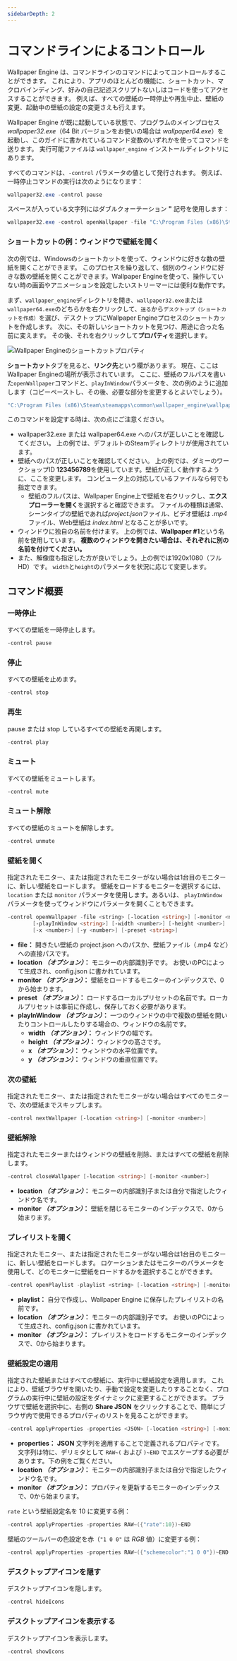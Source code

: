```yaml
---
sidebarDepth: 2
---
```


# コマンドラインによるコントロール

Wallpaper Engine は、コマンドラインのコマンドによってコントロールすることができます。 これにより、アプリのほとんどの機能に、ショートカット、マクロバインディング、好みの自己記述スクリプトないしはコードを使ってアクセスすることができます。 例えば、すべての壁紙の一時停止や再生中止、壁紙の変更、起動中の壁紙の設定の変更さえも行えます。

Wallpaper Engine が既に起動している状態で、プログラムのメインプロセス *wallpaper32.exe*（64 Bit バージョンをお使いの場合は *wallpaper64.exe*）を起動し、このガイドに書かれているコマンド変数のいずれかを使ってコマンドを送ります。 実行可能ファイルは `wallpaper_engine` インストールディレクトリにあります。

すべてのコマンドは、`-control` パラメータの値として発行されます。 例えば、一時停止コマンドの実行は次のようになります：

``` powershell
wallpaper32.exe -control pause
```

スペースが入っている文字列にはダブルクォーテーション **"** 記号を使用します：

``` powershell
wallpaper32.exe -control openWallpaper -file "C:\Program Files (x86)\Steam\steamapps\common\wallpaper_engine\projects\myprojects\myWallpaper\project.json"
```

### ショートカットの例：ウィンドウで壁紙を開く

次の例では、Windowsのショートカットを使って、ウィンドウに好きな数の壁紙を開くことができます。 このプロセスを繰り返して、個別のウィンドウに好きな数の壁紙を開くことができます。Wallpaper Engineを使って、操作していない時の画面やアニメーションを設定したいストリーマーには便利な動作です。

まず、`wallpaper_engine`ディレクトリを開き、`wallpaper32.exe`または`wallpaper64.exe`のどちらかを右クリックして、`送る`から`デスクトップ（ショートカットを作成）`を選び、デスクトップにWallpaper Engineプロセスのショートカットを作成します。 次に、その新しいショートカットを見つけ、用途に合った名前に変えます。 その後、それを右クリックして**プロパティ**を選択します。

![Wallpaper Engineのショートカットプロパティ](/img/faq/target.gif)

**ショートカット**タブを見ると、**リンク先**という欄があります。 現在、ここはWallpaper Engineの場所が表示されています。 ここに、壁紙のフルパスを書いた`openWallpaper`コマンドと、`playInWindow`パラメータを、次の例のように追加します（コピーペーストし、その後、必要な部分を変更するとよいでしょう）。

```bash
"C:\Program Files (x86)\Steam\steamapps\common\wallpaper_engine\wallpaper64.exe" -control openWallpaper -file "C:\Program Files (x86)\Steam\steamapps\workshop\content\431960\123456789\scene.pkg" -playInWindow "Wallpaper #1" -width 1920 -height 1080
```

このコマンドを設定する時は、次の点にご注意ください。

* wallpaper32.exe または wallpaper64.exe へのパスが正しいことを確認してください。 上の例では、デフォルトのSteamディレクトリが使用されています。
* 壁紙へのパスが正しいことを確認してください。 上の例では、ダミーのワークショップID **123456789**を使用しています。壁紙が正しく動作するように、ここを変更します。 コンピュータ上の対応しているファイルなら何でも指定できます。
  * 壁紙のフルパスは、Wallpaper Engine上で壁紙を右クリックし、**エクスプローラーを開く**を選択すると確認できます。 ファイルの種類は通常、シーンタイプの壁紙であれば*project.json*ファイル、ビデオ壁紙は *.mp4* ファイル、Web壁紙は *index.html* となることが多いです。
* ウィンドウに独自の名前を付けます。 上の例では、**Wallpaper #1**という名前を使用しています。 **複数のウィンドウを開きたい場合は、それぞれに別の名前を付けてください。**
* また、解像度も指定した方が良いでしょう。上の例では1920x1080（フルHD）です。 `width`と`height`のパラメータを状況に応じて変更します。

## コマンド概要

### 一時停止

すべての壁紙を一時停止します。

``` powershell
-control pause
```

### 停止

すべての壁紙を止めます。

``` powershell
-control stop
```

### 再生

pause または stop しているすべての壁紙を再開します。

``` powershell
-control play
```

### ミュート

すべての壁紙をミュートします。

``` powershell
-control mute
```

### ミュート解除

すべての壁紙のミュートを解除します。

``` powershell
-control unmute
```

### 壁紙を開く

指定されたモニター、または指定されたモニターがない場合は1台目のモニターに、新しい壁紙をロードします。 壁紙をロードするモニターを選択するには、`location` または `monitor` パラメータを使用します。あるいは、 `playInWindow` パラメータを使ってウィンドウにパラメータを開くこともできます。

``` powershell
-control openWallpaper -file <string> [-location <string>] [-monitor <number>]
        [-playInWindow <string>] [-width <number>] [-height <number>]
        [-x <number>] [-y <number>] [-preset <string>]
```

* **file：** 開きたい壁紙の project.json へのパスか、壁紙ファイル（.mp4 など）への直接パスです。
* **location *（オプション）*：** モニターの内部識別子です。 お使いのPCによって生成され、config.json に書かれています。
* **monitor *（オプション）*：** 壁紙をロードするモニターのインデックスで、0から始まります。
* **preset *（オプション）*：** ロードするローカルプリセットの名前です。ローカルプリセットは事前に作成し、保存しておく必要があります。
* **playInWindow *（オプション）*：** 一つのウィンドウの中で複数の壁紙を開いたりコントロールしたりする場合の、ウィンドウの名前です。
  * **width *（オプション）*：** ウィンドウの幅です。
  * **height *（オプション）*：** ウィンドウの高さです。
  * **x *（オプション）*：** ウィンドウの水平位置です。
  * **y *（オプション）*：** ウィンドウの垂直位置です。

### 次の壁紙

指定されたモニター、または指定されたモニターがない場合はすべてのモニターで、次の壁紙までスキップします。

``` powershell
-control nextWallpaper [-location <string>] [-monitor <number>]
```

### 壁紙解除

指定されたモニターまたはウィンドウの壁紙を削除、またはすべての壁紙を削除します。

``` powershell
-control closeWallpaper [-location <string>] [-monitor <number>]
```

* **location *（オプション）*：** モニターの内部識別子または自分で指定したウィンドウ名です。
* **monitor *（オプション）*：** 壁紙を閉じるモニターのインデックスで、0から始まります。

### プレイリストを開く

指定されたモニター、または指定されたモニターがない場合は1台目のモニターに、新しい壁紙をロードします。 ロケーションまたはモニターのパラメータを使用して、どのモニターに壁紙をロードするかを選択することができます。

``` powershell
-control openPlaylist -playlist <string> [-location <string>] [-monitor <number>]
```

* **playlist：** 自分で作成し、Wallpaper Engine に保存したプレイリストの名前です。
* **location *（オプション）*：** モニターの内部識別子です。 お使いのPCによって生成され、config.json に書かれています。
* **monitor *（オプション）*：** プレイリストをロードするモニターのインデックスで、0から始まります。

### 壁紙設定の適用

指定された壁紙またはすべての壁紙に、実行中に壁紙設定を適用します。 これにより、壁紙ブラウザを開いたり、手動で設定を変更したりすることなく、プログラムの実行中に壁紙の設定をダイナミックに変更することができます。 ブラウザで壁紙を選択中に、右側の **Share JSON** をクリックすることで、簡単にブラウザ内で使用できるプロパティのリストを見ることができます。

``` powershell
-control applyProperties -properties <JSON> [-location <string>] [-monitor <number>]
```

* **properties：** **JSON** 文字列を適用することで定義されるプロパティです。 文字列は特に、デリミタとして `RAW~(` および `)~END` でエスケープする必要があります。下の例をご覧ください。
* **location *（オプション）*：** モニターの内部識別子または自分で指定したウィンドウ名です。
* **monitor *（オプション）*：** プロパティを更新するモニターのインデックスで、0から始まります。

`rate` という壁紙設定名を 10 に変更する例：

``` cpp 
-control applyProperties -properties RAW~({"rate":10})~END
```

壁紙のツールバーの色設定を赤（`"1 0 0"` は *RGB* 値）に変更する例：

``` cpp
-control applyProperties -properties RAW~({"schemecolor":"1 0 0"})~END
```

### デスクトップアイコンを隠す

デスクトップアイコンを隠します。

``` powershell
-control hideIcons
```

### デスクトップアイコンを表示する

デスクトップアイコンを表示します。

``` powershell
-control showIcons
```

